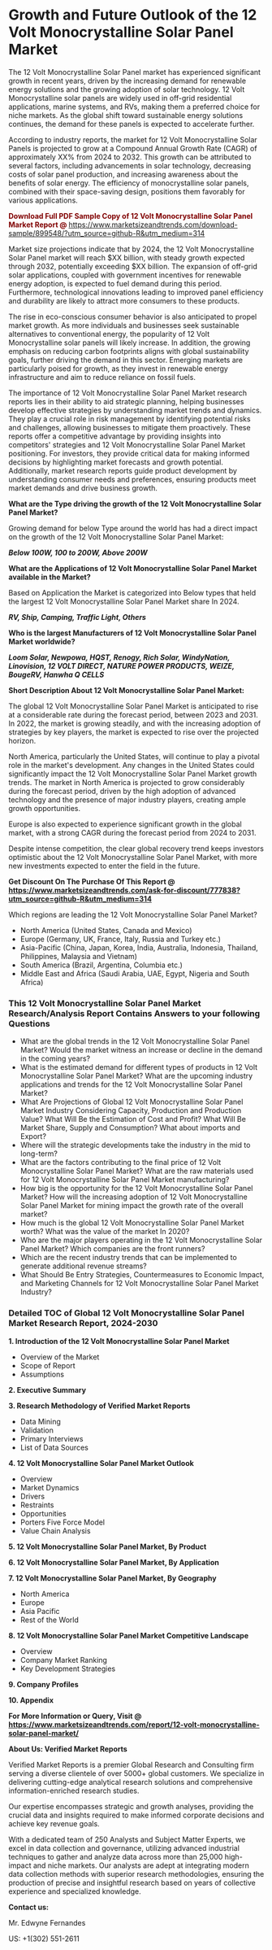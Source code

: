 <h1>Growth and Future Outlook of the 12 Volt Monocrystalline Solar Panel Market</h1>    <p>The 12 Volt Monocrystalline Solar Panel market has experienced significant growth in recent years, driven by the increasing demand for renewable energy solutions and the growing adoption of solar technology. 12 Volt Monocrystalline solar panels are widely used in off-grid residential applications, marine systems, and RVs, making them a preferred choice for niche markets. As the global shift toward sustainable energy solutions continues, the demand for these panels is expected to accelerate further.</p>        <p>According to industry reports, the market for 12 Volt Monocrystalline Solar Panels is projected to grow at a Compound Annual Growth Rate (CAGR) of approximately XX% from 2024 to 2032. This growth can be attributed to several factors, including advancements in solar technology, decreasing costs of solar panel production, and increasing awareness about the benefits of solar energy. The efficiency of monocrystalline solar panels, combined with their space-saving design, positions them favorably for various applications.</p>    <p><strong><span style="color: #800000;">Download Full PDF Sample Copy of 12 Volt Monocrystalline Solar Panel Market Report @</span>&nbsp;</strong><a href="https://www.marketsizeandtrends.com/download-sample/899548/?utm_source=github-R&amp;utm_medium=314">https://www.marketsizeandtrends.com/download-sample/899548/?utm_source=github-R&amp;utm_medium=314</a></p>        <p>Market size projections indicate that by 2024, the 12 Volt Monocrystalline Solar Panel market will reach $XX billion, with steady growth expected through 2032, potentially exceeding $XX billion. The expansion of off-grid solar applications, coupled with government incentives for renewable energy adoption, is expected to fuel demand during this period. Furthermore, technological innovations leading to improved panel efficiency and durability are likely to attract more consumers to these products.</p>        <p>The rise in eco-conscious consumer behavior is also anticipated to propel market growth. As more individuals and businesses seek sustainable alternatives to conventional energy, the popularity of 12 Volt Monocrystalline solar panels will likely increase. In addition, the growing emphasis on reducing carbon footprints aligns with global sustainability goals, further driving the demand in this sector. Emerging markets are particularly poised for growth, as they invest in renewable energy infrastructure and aim to reduce reliance on fossil fuels.</p></p><p>The importance of&nbsp;12 Volt Monocrystalline Solar Panel Market research reports lies in their ability to aid strategic planning, helping businesses develop effective strategies by understanding market trends and dynamics. They play a crucial role in risk management by identifying potential risks and challenges, allowing businesses to mitigate them proactively. These reports offer a competitive advantage by providing insights into competitors' strategies and 12 Volt Monocrystalline Solar Panel Market positioning. For investors, they provide critical data for making informed decisions by highlighting market forecasts and growth potential. Additionally, market research reports guide product development by understanding consumer needs and preferences, ensuring products meet market demands and drive business growth.</p><p><strong>What are the&nbsp;Type driving the growth of the 12 Volt Monocrystalline Solar Panel Market?</strong></p><p id="" class="">Growing demand for below Type around the world has had a direct impact on the growth of the 12 Volt Monocrystalline Solar Panel Market:</p><em><strong>Below 100W, 100 to 200W, Above 200W</strong></em></p><strong>What are the&nbsp;Applications&nbsp;of 12 Volt Monocrystalline Solar Panel Market available in the Market?</strong></p><p id="" class="">Based on Application the Market is categorized into Below types that held the largest 12 Volt Monocrystalline Solar Panel Market share In 2024.</p><em><strong>RV, Ship, Camping, Traffic Light, Others</strong></em></p><strong>Who is the largest Manufacturers of 12 Volt Monocrystalline Solar Panel Market worldwide?</strong></p><p><em><strong>Loom Solar, Newpowa, HQST, Renogy, Rich Solar, WindyNation, Linovision, 12 VOLT DIRECT, NATURE POWER PRODUCTS, WEIZE, BougeRV, Hanwha Q CELLS</strong></em></p><p id="" class=""><strong>Short Description About 12 Volt Monocrystalline Solar Panel Market:</strong></p><p>The global 12 Volt Monocrystalline Solar Panel Market is anticipated to rise at a considerable rate during the forecast period, between 2023 and 2031. In 2022, the market is growing steadily, and with the increasing adoption of strategies by key players, the market is expected to rise over the projected horizon.</p><p>North America, particularly the United States, will continue to play a pivotal role in the market's development. Any changes in the United States could significantly impact the 12 Volt Monocrystalline Solar Panel Market growth trends. The market in North America is projected to grow considerably during the forecast period, driven by the high adoption of advanced technology and the presence of major industry players, creating ample growth opportunities.</p><p>Europe is also expected to experience significant growth in the global market, with a strong CAGR during the forecast period from 2024 to 2031.</p><p>Despite intense competition, the clear global recovery trend keeps investors optimistic about the 12 Volt Monocrystalline Solar Panel Market, with more new investments expected to enter the field in the future.</p><p id="" class=""><strong>Get Discount On The Purchase Of This Report @ <a href="https://www.marketsizeandtrends.com/ask-for-discount/777838?utm_source=github-R&utm_medium=314" target="_blank">https://www.marketsizeandtrends.com/ask-for-discount/777838?utm_source=github-R&utm_medium=314</a></strong></p>Which regions are leading the 12 Volt Monocrystalline Solar Panel Market?</p><ul><li>North America (United States, Canada and Mexico)</li><li>Europe (Germany, UK, France, Italy, Russia and Turkey etc.)</li><li>Asia-Pacific (China, Japan, Korea, India, Australia, Indonesia, Thailand, Philippines, Malaysia and Vietnam)</li><li>South America (Brazil, Argentina, Columbia etc.)</li><li>Middle East and Africa (Saudi Arabia, UAE, Egypt, Nigeria and South Africa)</li></ul><h3 id="" class="">This 12 Volt Monocrystalline Solar Panel Market Research/Analysis Report Contains Answers to your following Questions</h3><ul><li>What are the global trends in the 12 Volt Monocrystalline Solar Panel Market? Would the market witness an increase or decline in the demand in the coming years?</li><li>What is the estimated demand for different types of products in 12 Volt Monocrystalline Solar Panel Market? What are the upcoming industry applications and trends for the 12 Volt Monocrystalline Solar Panel Market?</li><li>What Are Projections of Global 12 Volt Monocrystalline Solar Panel Market Industry Considering Capacity, Production and Production Value? What Will Be the Estimation of Cost and Profit? What Will Be Market Share, Supply and Consumption? What about imports and Export?</li><li>Where will the strategic developments take the industry in the mid to long-term?</li><li>What are the factors contributing to the final price of 12 Volt Monocrystalline Solar Panel Market? What are the raw materials used for 12 Volt Monocrystalline Solar Panel Market manufacturing?</li><li>How big is the opportunity for the 12 Volt Monocrystalline Solar Panel Market? How will the increasing adoption of 12 Volt Monocrystalline Solar Panel Market for mining impact the growth rate of the overall market?</li><li>How much is the global 12 Volt Monocrystalline Solar Panel Market worth? What was the value of the market In 2020?</li><li>Who are the major players operating in the 12 Volt Monocrystalline Solar Panel Market? Which companies are the front runners?</li><li>Which are the recent industry trends that can be implemented to generate additional revenue streams?</li><li>What Should Be Entry Strategies, Countermeasures to Economic Impact, and Marketing Channels for 12 Volt Monocrystalline Solar Panel Market Industry?</li></ul><h3 id="" class="">Detailed TOC of Global 12 Volt Monocrystalline Solar Panel Market Research Report, 2024-2030</h3><p id="" class=""><strong>1. Introduction of the 12 Volt Monocrystalline Solar Panel Market</strong></p><ul><li>Overview of the Market</li><li>Scope of Report</li><li>Assumptions</li></ul><p id="" class=""><strong>2. Executive Summary</strong></p><p id="" class=""><strong>3. Research Methodology of Verified Market Reports</strong></p><ul><li>Data Mining</li><li>Validation</li><li>Primary Interviews</li><li>List of Data Sources</li></ul><p id="" class=""><strong>4. 12 Volt Monocrystalline Solar Panel Market Outlook</strong></p><ul><li>Overview</li><li>Market Dynamics</li><li>Drivers</li><li>Restraints</li><li>Opportunities</li><li>Porters Five Force Model</li><li>Value Chain Analysis</li></ul><p id="" class=""><strong>5. 12 Volt Monocrystalline Solar Panel Market, By Product</strong></p><p id="" class=""><strong>6. 12 Volt Monocrystalline Solar Panel Market, By Application</strong></p><p id="" class=""><strong>7. 12 Volt Monocrystalline Solar Panel Market, By Geography</strong></p><ul><li>North America</li><li>Europe</li><li>Asia Pacific</li><li>Rest of the World</li></ul><p id="" class=""><strong>8. 12 Volt Monocrystalline Solar Panel Market Competitive Landscape</strong></p><ul><li>Overview</li><li>Company Market Ranking</li><li>Key Development Strategies</li></ul><p id="" class=""><strong>9. Company Profiles</strong></p><p id="" class=""><strong>10. Appendix</strong></p><p id="" class=""><strong>For More Information or Query, Visit @ <a href="https://www.marketsizeandtrends.com/report/12-volt-monocrystalline-solar-panel-market/" target="_blank">https://www.marketsizeandtrends.com/report/12-volt-monocrystalline-solar-panel-market/</a></strong></p><p id="" class=""><strong>About Us: Verified Market Reports</strong></p><p id="" class="">Verified Market Reports is a premier Global Research and Consulting firm serving a diverse clientele of over 5000+ global customers. We specialize in delivering cutting-edge analytical research solutions and comprehensive information-enriched research studies.</p><p id="" class="">Our expertise encompasses strategic and growth analyses, providing the crucial data and insights required to make informed corporate decisions and achieve key revenue goals.</p><p id="" class="">With a dedicated team of 250 Analysts and Subject Matter Experts, we excel in data collection and governance, utilizing advanced industrial techniques to gather and analyze data across more than 25,000 high-impact and niche markets. Our analysts are adept at integrating modern data collection methods with superior research methodologies, ensuring the production of precise and insightful research based on years of collective experience and specialized knowledge.</p><p id="" class=""><strong>Contact us:</strong></p><p id="" class="">Mr. Edwyne Fernandes</p><p id="" class="">US: +1(302) 551-2611</p>
